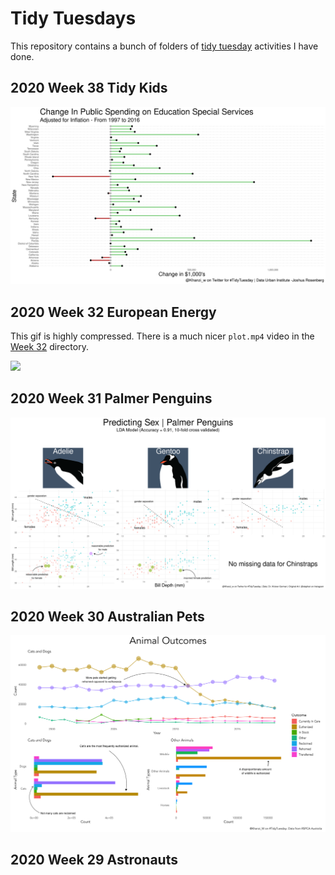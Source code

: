 # Tidy Tuesdays

This repository contains a bunch of folders of [tidy tuesday](https://github.com/rfordatascience/tidytuesday) activities I have done.

## 2020 Week 38 Tidy Kids

![](2020-09-15/education_spending.png)

## 2020 Week 32 European Energy

This gif is highly compressed. There is a much nicer `plot.mp4` video
in the [Week 32](2020-08-04/) directory.

![](2020-08-04/plot.gif)


## 2020 Week 31 Palmer Penguins

![](2020-07-28/penguins.png)

## 2020 Week 30 Australian Pets

![](https://github.com/Khanzi/tidy-tuesdays/blob/master/2020-07-21/animal_outcomes.png?raw=true)


## 2020 Week 29 Astronauts

![]()